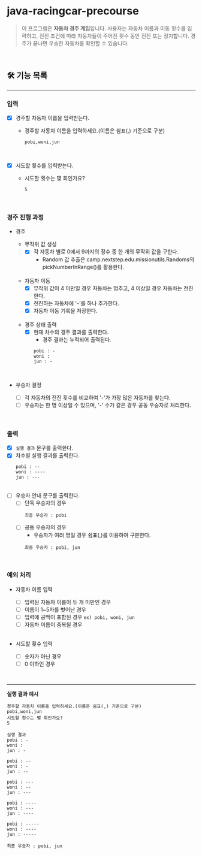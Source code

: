 # java-racingcar-precourse

> 이 프로그램은 **자동차 경주 게임**입니다. 사용자는 자동차 이름과 이동 횟수를 입력하고, 전진 조건에 따라 자동차들이 주어진 횟수 동안 전진 또는 정지합니다. 경주가 끝나면 우승한 자동차를 확인할 수 있습니다.

<br>

## 🛠️ 기능 목록

---
### 입력
  - [X] 경주할 자동차 이름을 입력받는다.<br>
    - 경주할 자동차 이름을 입력하세요.(이름은 쉼표(,) 기준으로 구분)
      ```
      pobi,woni,jun
      ```

      <br>

  - [X] 시도할 횟수를 입력받는다.
    - 시도할 횟수는 몇 회인가요?
      ```
      5
      ```

<br>

### 경주 진행 과정
  - 경주
    - 무작위 값 생성
      - [X] 각 자동차 별로 0에서 9까지의 정수 중 한 개의 무작위 값을 구한다.
        - Random 값 추출은 camp.nextstep.edu.missionutils.Randoms의 pickNumberInRange()를 활용한다.
      
    <br>
      
    - 자동차 이동
      - [X] 무작위 값이 4 미만일 경우 자동차는 멈추고, 4 이상일 경우 자동차는 전진한다.
      - [X] 전진하는 자동차에 '-'를 하나 추가한다.
      - [X] 자동차 이동 기록을 저장한다.
      
    <br>
      
    - 경주 상태 출력
      - [X] 현재 차수의 경주 결과를 출력한다.
        - 경주 결과는 누적되어 출력된다.
        ```
        pobi : -
        woni :
        jun : -
        ```
        
    <br>
    
  - 우승자 결정
    - [ ] 각 자동차의 전진 횟수를 비교하여 '-'가 가장 많은 자동차를 찾는다.
    - [ ] 우승자는 한 명 이상일 수 있으며, '-' 수가 같은 경우 공동 우승자로 처리한다.

<br>

### 출력
- [X] `실행 결과` 문구를 출력한다.
- [X] 차수별 실행 결과를 출력한다.
  ```
  pobi : --
  woni : ----
  jun : ---
  ```
  <br>
- [ ] 우승자 안내 문구를 출력한다.
    - [ ] 단독 우승자의 경우
      ```
      최종 우승자 : pobi
      ```
    - [ ] 공동 우승자의 경우
        - 우승자가 여러 명일 경우 쉼표(,)를 이용하여 구분한다.
        ```
        최종 우승자 : pobi, jun
        ```

<br>

### 예외 처리
  - 자동차 이름 입력
    - [ ] 입력된 자동차 이름이 두 개 미만인 경우
    - [ ] 이름이 1~5자를 벗어난 경우
    - [ ] 입력에 공백이 포함된 경우 `ex) pobi, woni, jun`
    - [ ] 자동차 이름이 중복될 경우

    <br>
    
  - 시도할 횟수 입력
    - [ ] 숫자가 아닌 경우
    - [ ] 0 이하인 경우

<br>

---
**실행 결과 예시**
```
경주할 자동차 이름을 입력하세요.(이름은 쉼표(,) 기준으로 구분)
pobi,woni,jun
시도할 횟수는 몇 회인가요?
5

실행 결과
pobi : -
woni : 
jun : -

pobi : --
woni : -
jun : --

pobi : ---
woni : --
jun : ---

pobi : ----
woni : ---
jun : ----

pobi : -----
woni : ----
jun : -----

최종 우승자 : pobi, jun
```
